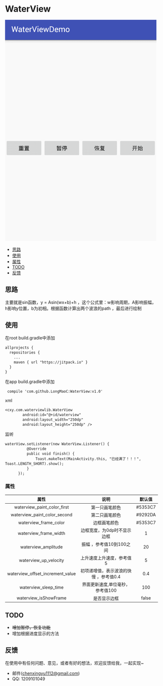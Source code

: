 # WaterView

![image](https://github.com/LongMaoC/WaterView/blob/master/gif/waterview.gif)

* [思路](#user-content-思路)
* [使用](#user-content-使用)
* [属性](#user-content-属性)
* [TODO](#user-content-TODO)
* [反馈](#user-content-反馈)



## 思路
主要就是sin函数，y = Asin(wx+b)+h ，这个公式里：w影响周期，A影响振幅，h影响y位置，b为初相。根据函数计算出两个波浪的path ，最后进行绘制


## 使用
在root build.gradle中添加

```
allprojects {
  repositories {
    ...
    maven { url "https://jitpack.io" }
  }
}
```
在app build.gradle中添加
```
 compile 'com.github.LongMaoC:WaterView:v1.0'
```

xml
```
<cxy.com.waterviewlib.WaterView
        android:id="@+id/waterview"
        android:layout_width="250dp"
        android:layout_height="250dp" />
```

监听
```
waterView.setListener(new WaterView.Listener() {
          @Override
          public void finish() {
              Toast.makeText(MainActivity.this, "已经满了！！！", Toast.LENGTH_SHORT).show();
          }
      });
```

### 属性
| 属性                          | 说明                            |默认值|
| :---------------------------: |:-------------------------------:|:-----------:|
| waterview_paint_color_first   |  第一只画笔颜色    |#5353C7|
| waterview_paint_color_second   | 第二只画笔颜色 |#9292DA|
| waterview_frame_color   | 边框画笔颜色 |#5353C7|
| waterview_frame_width   | 边框宽度，为0dp时不显示边框|1|
| waterview_amplitude     | 振幅 ，参考值10到100之间        |20|
| waterview_up_velocity   | 上升速度上升速度，参考值5     |5 |
| waterview_offset_increment_value   | 初项递增值，表示波浪的快慢 ，参考值0.4    |0.4    |
| waterview_sleep_time   | 界面更新速度,单位毫秒，参考值100     |100 |
| waterview_isShowFrame   | 是否显示边框     |false|


## TODO

* ~~增加暂停，恢复功能~~
* 增加根据进度显示的方法

## 反馈

在使用中有任何问题、意见，或者有好的想法，欢迎反馈给我，一起实现~

* 邮件(chenxingyu1112@gmail.com)
* QQ: 1209101049



 
 
